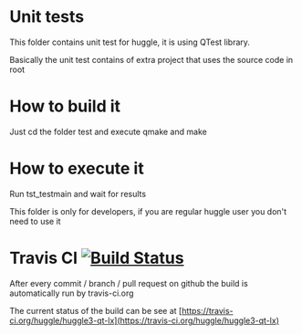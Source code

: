 Unit tests
===========

This folder contains unit test for huggle, it is using QTest library.

Basically the unit test contains of extra project that uses the source code in root

How to build it
================

Just cd the folder test and execute qmake and make


How to execute it
==================

Run tst_testmain and wait for results


This folder is only for developers, if you are regular huggle user you don't need to use it

Travis CI [![Build Status](https://travis-ci.org/huggle/huggle3-qt-lx.png?branch=master)](https://travis-ci.org/huggle/huggle3-qt-lx) 
==================

After every commit / branch / pull request on github the build is automatically run by travis-ci.org

The current status of the build can be see at [https://travis-ci.org/huggle/huggle3-qt-lx](https://travis-ci.org/huggle/huggle3-qt-lx)
